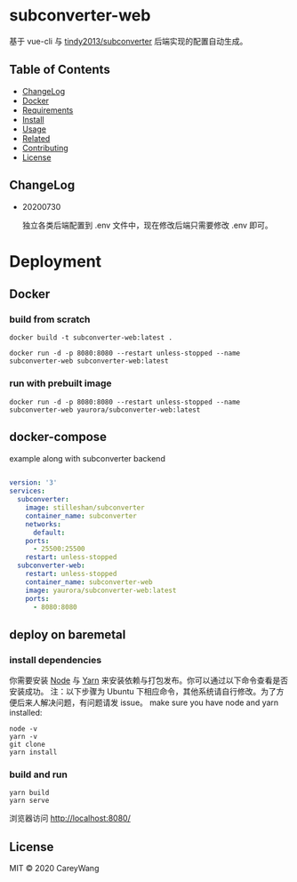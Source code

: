 # subconverter-web

基于 vue-cli 与 [tindy2013/subconverter](https://github.com/tindy2013/subconverter) 后端实现的配置自动生成。

## Table of Contents

- [ChangeLog](#ChangeLog)
- [Docker](#Docker)
- [Requirements](#Requirements)
- [Install](#install)
- [Usage](#usage)
- [Related](#Related)
- [Contributing](#contributing)
- [License](#license)

## ChangeLog

- 20200730

  独立各类后端配置到 .env 文件中，现在修改后端只需要修改 .env 即可。

# Deployment

## Docker

### build from scratch

```shell
docker build -t subconverter-web:latest .

docker run -d -p 8080:8080 --restart unless-stopped --name subconverter-web subconverter-web:latest
```
### run with prebuilt image
```shell
docker run -d -p 8080:8080 --restart unless-stopped --name subconverter-web yaurora/subconverter-web:latest
```
## docker-compose
example along with subconverter backend
```yaml
                            
version: '3'
services:
  subconverter:
    image: stilleshan/subconverter
    container_name: subconverter
    networks:
      default:
    ports:
      - 25500:25500
    restart: unless-stopped
  subconverter-web:
    restart: unless-stopped
    container_name: subconverter-web
    image: yaurora/subconverter-web:latest
    ports:
      - 8080:8080
```
## deploy on baremetal

### install dependencies

你需要安装 [Node](https://nodejs.org/zh-cn/) 与 [Yarn](https://legacy.yarnpkg.com/en/docs/install) 来安装依赖与打包发布。你可以通过以下命令查看是否安装成功。
注：以下步骤为 Ubuntu 下相应命令，其他系统请自行修改。为了方便后来人解决问题，有问题请发 issue。
make sure you have node and yarn installed:
```shell
node -v
yarn -v
git clone 
yarn install
```

### build and run

```shell
yarn build
yarn serve
```

浏览器访问 <http://localhost:8080/>


## License

MIT © 2020 CareyWang
